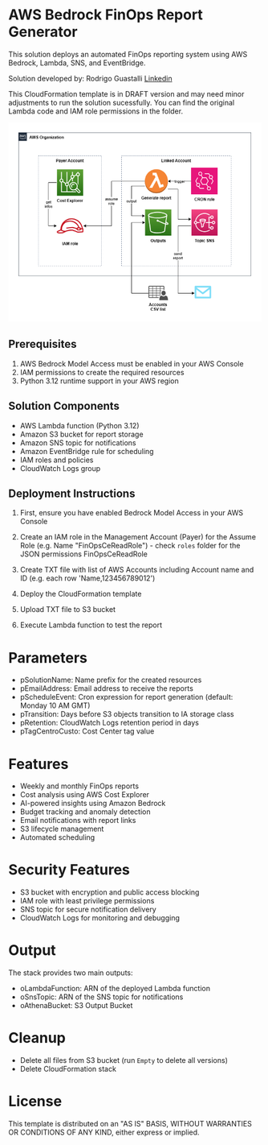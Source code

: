 # AWS Bedrock FinOps Report Generator

This solution deploys an automated FinOps reporting system using AWS Bedrock, Lambda, SNS, and EventBridge.

Solution developed by: Rodrigo Guastalli [Linkedin](https://www.linkedin.com/in/rodrigoberentajguastalli/)

This CloudFormation template is in DRAFT version and may need minor adjustments to run the solution sucessfully. 
You can find the original Lambda code and IAM role permissions in the folder.

![Alt text](../diagrams/genai-finops.png?raw=true "Diagram Image")

## Prerequisites

1. AWS Bedrock Model Access must be enabled in your AWS Console
2. IAM permissions to create the required resources
3. Python 3.12 runtime support in your AWS region

## Solution Components

- AWS Lambda function (Python 3.12)
- Amazon S3 bucket for report storage
- Amazon SNS topic for notifications
- Amazon EventBridge rule for scheduling
- IAM roles and policies
- CloudWatch Logs group

## Deployment Instructions

1. First, ensure you have enabled Bedrock Model Access in your AWS Console

2. Create an IAM role in the Management Account (Payer) for the Assume Role (e.g. Name "FinOpsCeReadRole") - check `roles` folder for the JSON permissions FinOpsCeReadRole

3. Create TXT file with list of AWS Accounts including Account name and ID (e.g. each row 'Name,123456789012')

4. Deploy the CloudFormation template

5. Upload TXT file to S3 bucket

6. Execute Lambda function to test the report

# Parameters

* pSolutionName: Name prefix for the created resources
* pEmailAddress: Email address to receive the reports
* pScheduleEvent: Cron expression for report generation (default: Monday 10 AM GMT)
* pTransition: Days before S3 objects transition to IA storage class
* pRetention: CloudWatch Logs retention period in days
* pTagCentroCusto: Cost Center tag value

# Features

* Weekly and monthly FinOps reports
* Cost analysis using AWS Cost Explorer
* AI-powered insights using Amazon Bedrock
* Budget tracking and anomaly detection
* Email notifications with report links
* S3 lifecycle management
* Automated scheduling

# Security Features

* S3 bucket with encryption and public access blocking
* IAM role with least privilege permissions
* SNS topic for secure notification delivery
* CloudWatch Logs for monitoring and debugging

# Output
The stack provides two main outputs:

* oLambdaFunction: ARN of the deployed Lambda function
* oSnsTopic: ARN of the SNS topic for notifications
* oAthenaBucket: S3 Output Bucket

# Cleanup

* Delete all files from S3 bucket (run `Empty` to delete all versions)
* Delete CloudFormation stack

# License

This template is distributed on an "AS IS" BASIS, WITHOUT WARRANTIES OR CONDITIONS OF ANY KIND, either express or implied.